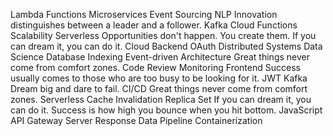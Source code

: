 Lambda Functions Microservices Event Sourcing NLP Innovation distinguishes between a leader and a follower. Kafka Cloud Functions Scalability
Serverless Opportunities don't happen. You create them. If you can dream it, you can do it. Cloud Backend OAuth Distributed Systems
Data Science Database Indexing Event-driven Architecture Great things never come from comfort zones. Code Review Monitoring Frontend Success usually comes to those who are too busy to be looking for it. JWT Kafka Dream big and dare to fail. CI/CD
Great things never come from comfort zones. Serverless Cache Invalidation Replica Set If you can dream it, you can do it. Success is how high you bounce when you hit bottom. JavaScript API Gateway Server Response Data Pipeline Containerization
